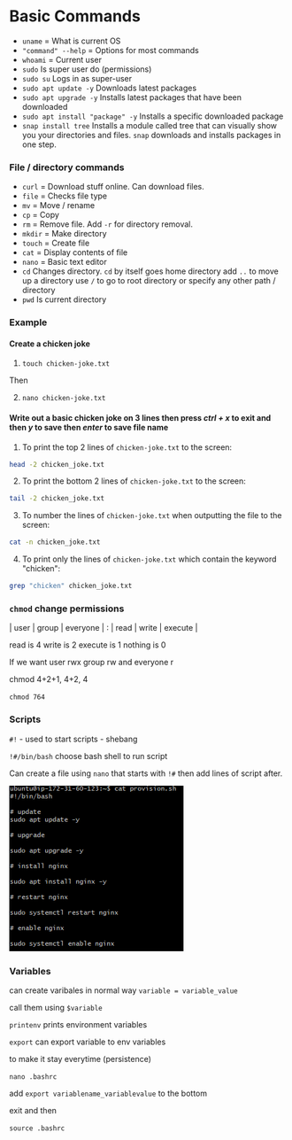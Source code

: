 # Basic Commands

- `uname` = What is current OS
- `"command" --help` = Options for most commands
- `whoami` = Current user
- `sudo` Is super user do (permissions)
- `sudo su` Logs in as super-user
- `sudo apt update -y` Downloads latest packages
- `sudo apt upgrade -y` Installs latest packages that have been downloaded
- `sudo apt install "package" -y` Installs a specific downloaded package
- `snap install tree` Installs a module called tree that can visually show you your directories and files. `snap` downloads and installs packages in one step.

### File / directory commands
- `curl` = Download stuff online. Can download files.
- `file` = Checks file type
- `mv` = Move / rename
- `cp` = Copy
- `rm` = Remove file. Add `-r` for directory removal.
- `mkdir` = Make directory
- `touch` = Create file
- `cat` = Display contents of file
- `nano` = Basic text editor
- `cd` Changes directory. `cd` by itself goes home directory add `..` to move up a directory use `/` to go to root directory or specify any other path / directory
- `pwd` Is current directory


### Example 

#### Create a chicken joke

1. `touch chicken-joke.txt`

Then

2. `nano chicken-joke.txt`
#### Write out a basic chicken joke on 3 lines then press ***ctrl + x*** to exit and then ***y*** to save then ***enter*** to save file name



1. To print the top 2 lines of `chicken-joke.txt` to the screen:
```bash
head -2 chicken_joke.txt
```

2. To print the bottom 2 lines of `chicken-joke.txt` to the screen:
```bash
tail -2 chicken_joke.txt
```

3. To number the lines of `chicken-joke.txt` when outputting the file to the screen:
```bash
cat -n chicken_joke.txt
```

4. To print only the lines of `chicken-joke.txt` which contain the keyword "chicken":
```bash
grep "chicken" chicken_joke.txt
```

### `chmod` change permissions

| user | group | everyone | : | read | write | execute |

read is 4 write is 2 execute is 1 nothing is 0

If we want user rwx group rw and everyone r

chmod 4+2+1, 4+2, 4

`chmod 764`

### Scripts

`#!` - used to start scripts - shebang

`!#/bin/bash` choose bash shell to run script

Can create a file using `nano` that starts with `!#` then add lines of script after.

![img.png](img.png)

### Variables

can create varibales in normal way `variable = variable_value`

call them using `$variable`

`printenv` prints environment variables

`export` can export variable to env variables

to make it stay everytime (persistence)

`nano .bashrc`

add `export variablename_variablevalue` to the bottom

exit and then 

`source .bashrc`


